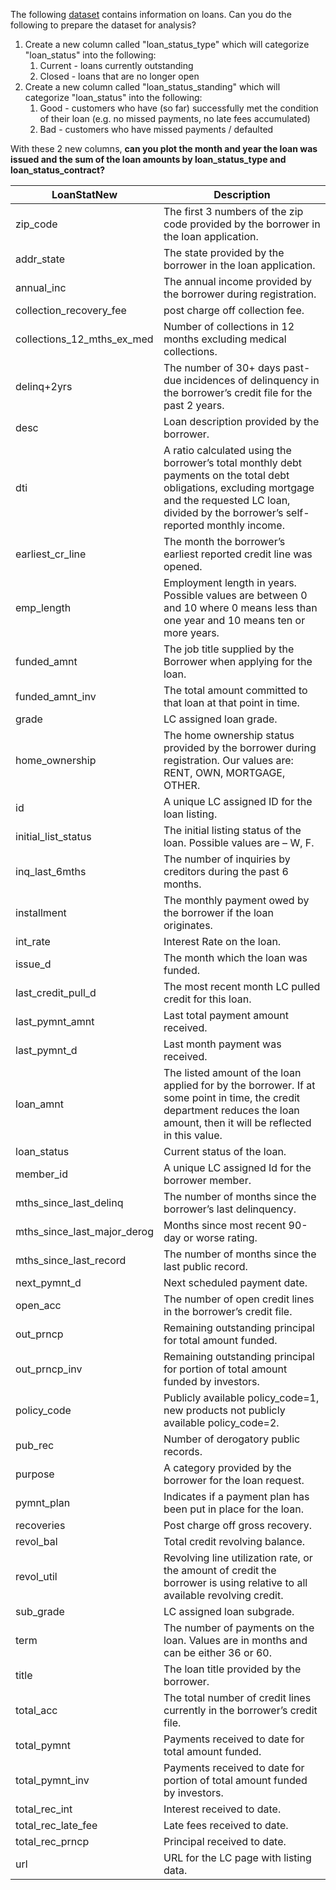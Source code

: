 The following [dataset](https://drive.google.com/drive/u/1/folders/165cvqQC_fgUg1njfjSSY64Wu-P54wfna) contains information on loans. Can you do the following to prepare the dataset for analysis?

1. Create a new column called "loan_status_type" which will categorize "loan_status" into the following:
    1. Current - loans currently outstanding
    1. Closed - loans that are no longer open
1. Create a new column called "loan_status_standing" which will categorize "loan_status" into the following:
    1. Good - customers who have (so far) successfully met the condition of their loan (e.g. no missed payments, no late fees accumulated)
    1. Bad - customers who have missed payments / defaulted
    
With these 2 new columns, <b>can you plot the month and year the loan was issued and the sum of the loan amounts by loan_status_type and loan_status_contract?</b>

| <b> LoanStatNew </b>        | <b> Description </b> |
| --------------------------- | -------------------- |
| zip_code                    | The first 3 numbers of the zip code provided by the borrower in the loan application. |
| addr_state                  | The state provided by the borrower in the loan application. |
| annual_inc                  | The annual income provided by the borrower during registration.|
| collection_recovery_fee     | post charge off collection fee. |
| collections_12_mths_ex_med  | Number of collections in 12 months excluding medical collections. |
| delinq+2yrs                 | The number of 30+ days past-due incidences of delinquency in the borrower’s credit file for the past 2 years. |
| desc                        | Loan description provided by the borrower. |
| dti                         | A ratio calculated using the borrower’s total monthly debt payments on the total debt obligations, excluding mortgage and the requested LC loan, divided by the borrower’s self-reported monthly income.|
| earliest_cr_line            | The month the borrower’s earliest reported credit line was opened. |
| emp_length                  | Employment length in years. Possible values are between 0 and 10 where 0 means less than one year and 10 means ten or more years.|
| funded_amnt                 | The job title supplied by the Borrower when applying for the loan. |
| funded_amnt_inv             | The total amount committed to that loan at that point in time. |
| grade                       | LC assigned loan grade. |
| home_ownership              | The home ownership status provided by the borrower during registration. Our values are: RENT, OWN, MORTGAGE, OTHER. |
| id                          | A unique LC assigned ID for the loan listing. |
| initial_list_status         | The initial listing status of the loan. Possible values are – W, F. |
| inq_last_6mths              | The number of inquiries by creditors during the past 6 months. |
| installment                 | The monthly payment owed by the borrower if the loan originates. |
| int_rate                    | Interest Rate on the loan. |
| issue_d                     | The month which the loan was funded. |
| last_credit_pull_d          | The most recent month LC pulled credit for this loan. |
| last_pymnt_amnt             | Last total payment amount received. |
| last_pymnt_d                | Last month payment was received. |
| loan_amnt                   | The listed amount of the loan applied for by the borrower. If at some point in time, the credit department reduces the loan amount, then it will be reflected in this value. |
| loan_status                 | Current status of the loan. |
| member_id                   | A unique LC assigned Id for the borrower member. |
| mths_since_last_delinq      | The number of months since the borrower’s last delinquency. |
| mths_since_last_major_derog | Months since most recent 90-day or worse rating. |
| mths_since_last_record      | The number of months since the last public record. |
| next_pymnt_d                | Next scheduled payment date. |
| open_acc                    | The number of open credit lines in the borrower’s credit file. |
| out_prncp                   | Remaining outstanding principal for total amount funded. |
| out_prncp_inv               | Remaining outstanding principal for portion of total amount funded by investors. |
| policy_code                 | Publicly available policy_code=1, new products not publicly available policy_code=2. |
| pub_rec                     | Number of derogatory public records. |
| purpose                     | A category provided by the borrower for the loan request. |
| pymnt_plan                  | Indicates if a payment plan has been put in place for the loan. |
| recoveries                  | Post charge off gross recovery. |
| revol_bal                   | Total credit revolving balance. |
| revol_util                  | Revolving line utilization rate, or the amount of credit the borrower is using relative to all available revolving credit. |
| sub_grade                   | LC assigned loan subgrade. |
| term                        | The number of payments on the loan. Values are in months and can be either 36 or 60. |
| title                       | The loan title provided by the borrower. |
| total_acc                   | The total number of credit lines currently in the borrower’s credit file. |
| total_pymnt                 | Payments received to date for total amount funded. |
| total_pymnt_inv             | Payments received to date for portion of total amount funded by investors. |
| total_rec_int               | Interest received to date. |
| total_rec_late_fee          | Late fees received to date. |
| total_rec_prncp             | Principal received to date. |
| url                         | URL for the LC page with listing data. |


